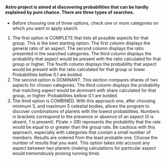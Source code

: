 #### Astro project is aimed at discovering probabilities that can be hardly explained by pure chance. There are three types of searches.</p>

- Before choosing one of three options, check one or more categories on which you want to apply search.</p>

1. The first option is COMPLETE that lists all possible aspects for that group. This is the best starting option. The first column displays the general ratio of an aspect. The second column displays the ratio presented in the searched categories. The third column displays the probability that aspect would be present with the ratio calculated for that group or higher. The fourth column displays the probability that aspect would be present with the ratio calculated for that group or lower. Probabilities bellow 0.1 are bolded.
2. The second option is DOMINANT. This section compares shares of two aspects for chosen categories. The third column displays the probability that matching aspect would be dominant with share calculated for that group, or higher. Probabilities bellow 0.1 are bolded.
3. The third option is COMBINED. With this approach one, after choosing minimum 3, and maximum 5 celestial bodies, allows the program to discover combinations of planets with the lowest probabilities. Numbers in brackets correspond to the presence or absence of an aspect (0 is absent, 1 is present). P(rate > GR) represents the probability that the rate would be equal to or greater than the group rate. Be cautious with this approach, especially with categories that contain a small number of members. Results are ordered from the least probable one. Choose the number of results that you want. This option takes into account any aspect between two planets (making calculations for particular aspect would tremendously prolong running time).

